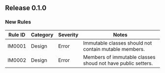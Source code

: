 ## Release 0.1.0

### New Rules

Rule ID | Category | Severity | Notes                                                       
--------|----------|----------|-------------------------------------------------------------
IM0001  | Design   | Error    | Immutable classes should not contain mutable members.       
IM0002  | Design   | Error    | Members of immutable classes shoud not have public setters. 
